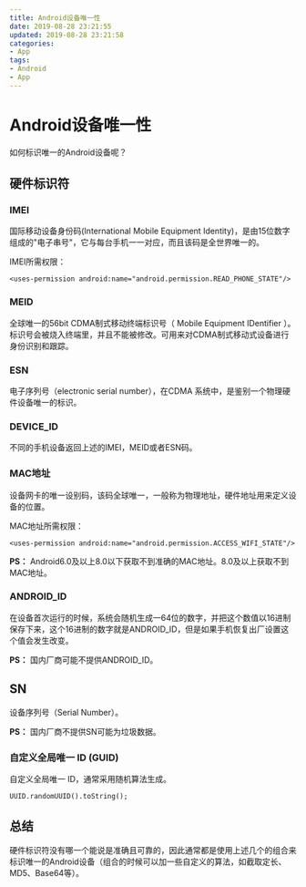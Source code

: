 ```yaml
---
title: Android设备唯一性
date: 2019-08-28 23:21:55
updated: 2019-08-28 23:21:58
categories:
- App
tags:
- Android
- App
---
```


# Android设备唯一性

如何标识唯一的Android设备呢？

## 硬件标识符

### IMEI

 国际移动设备身份码(International Mobile Equipment Identity)，是由15位数字组成的"电子串号"，它与每台手机一一对应，而且该码是全世界唯一的。

IMEI所需权限：

 ```IMEI所需权限
 <uses-permission android:name="android.permission.READ_PHONE_STATE"/>
 ```

### MEID

全球唯一的56bit CDMA制式移动终端标识号（ Mobile Equipment IDentifier ）。标识号会被烧入终端里，并且不能被修改。可用来对CDMA制式移动式设备进行身份识别和跟踪。

### ESN

电子序列号（electronic serial number），在CDMA 系统中，是鉴别一个物理硬件设备唯一的标识。

### DEVICE_ID

不同的手机设备返回上述的IMEI，MEID或者ESN码。

### MAC地址

设备网卡的唯一设别码，该码全球唯一，一般称为物理地址，硬件地址用来定义设备的位置。

MAC地址所需权限：

```MAC地址所需权限
<uses-permission android:name="android.permission.ACCESS_WIFI_STATE"/>
```

**PS：** Android6.0及以上8.0以下获取不到准确的MAC地址。8.0及以上获取不到MAC地址。

### ANDROID_ID

在设备首次运行的时候，系统会随机生成一64位的数字，并把这个数值以16进制保存下来，这个16进制的数字就是ANDROID_ID，但是如果手机恢复出厂设置这个值会发生改变。

**PS：** 国内厂商可能不提供ANDROID_ID。

## SN

设备序列号（Serial Number）。

**PS：** 国内厂商不提供SN可能为垃圾数据。

### 自定义全局唯一 ID (GUID)

自定义全局唯一 ID，通常采用随机算法生成。

```GUID
UUID.randomUUID().toString();
```

## 总结

硬件标识符没有哪一个能说是准确且可靠的，因此通常都是使用上述几个的组合来标识唯一的Android设备（组合的时候可以加一些自定义的算法，如截取定长、MD5、Base64等）。
